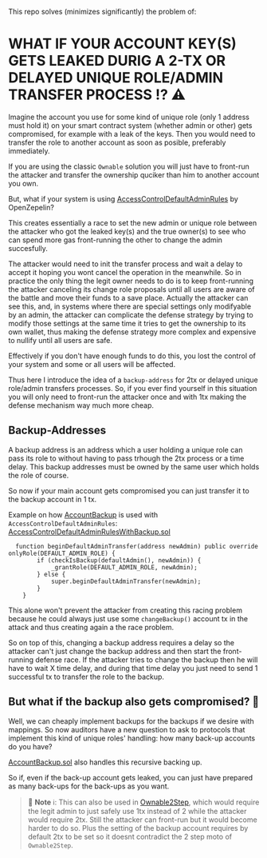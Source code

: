 This repo solves (minimizes significantly) the problem of:

# WHAT IF YOUR ACCOUNT KEY(S) GETS LEAKED DURIG A 2-TX OR DELAYED UNIQUE ROLE/ADMIN TRANSFER PROCESS ⁉️ ⚠️

Imagine the account you use for some kind of unique role (only 1 address must hold it) on your smart contract system (whether admin or other) gets compromised, for example with a leak of the keys. Then you would need to transfer the role to another account as soon as posible, preferably immediately.

If you are using the classic `Ownable` solution you will just have to front-run the attacker and transfer the ownership quciker than him to another account you own.

But, what if your system is using [AccessControlDefaultAdminRules](https://github.com/OpenZeppelin/openzeppelin-contracts/blob/master/contracts/access/extensions/AccessControlDefaultAdminRules.sol) by OpenZepelin? 

This creates essentially a race to set the new admin or unique role between the attacker who got the leaked key(s) and the true owner(s) to see who can spend more gas front-running the other to change the admin succesfully.

The attacker would need to init the transfer process and wait a delay to accept it hoping you wont cancel the operation in the meanwhile. So in practice the only thing the legit owner needs to do is to keep front-running the attacker canceling its change role proposals until all users are aware of the battle and move their funds to a save place. Actually the attacker can see this, and, in systems where there are special settings only modifyable by an admin, the attacker can complicate the
defense strategy by trying to modify those settings at the same time it tries to get the ownership to its own wallet, thus making the defense strategy more complex and expensive to nullify until all users are safe.

Effectively if you don't have enough funds to do this, you lost the control of your system and some or all users will be affected.

Thus here I introduce the idea of a `backup-address` for 2tx or delayed unique role/admin transfers processes. So, if you ever find yourself in this situation you will only need to front-run the attacker once and with 1tx making the defense mechanism way much more cheap.

## Backup-Addresses

A backup address is an address which a user holding a unique role can pass its role to without having to pass trhough the 2tx process or a time delay. This backup addresses must be owned by the same user which holds the role of course.

So now if your main account gets compromised you can just transfer it to the backup account in 1 tx.

Example on how [AccountBackup](./src/AccountBackup.sol) is used with `AccessControlDefaultAdminRules`:
[AccessControlDefaultAdminRulesWithBackup.sol](./src/AccessControlDefaultAdminRulesWithBackup.sol)

```solidity
  function beginDefaultAdminTransfer(address newAdmin) public override onlyRole(DEFAULT_ADMIN_ROLE) {
        if (checkIsBackup(defaultAdmin(), newAdmin)) {
            _grantRole(DEFAULT_ADMIN_ROLE, newAdmin);
        } else {
            super.beginDefaultAdminTransfer(newAdmin);
        }
    }
```

This alone won't prevent the attacker from creating this racing problem because he could always just use some `changeBackup()` account tx in the attack and thus creating again a the race problem.

So on top of this, changing a backup address requires a delay so the attacker can't just change the backup address and
then start the front-running defense race. If the attacker tries to change the backup then he will have to wait X time delay, and during that time delay you just need to send 1 successful tx to transfer the role to the backup.

## But what if the backup also gets compromised? 🤔

Well, we can cheaply implement backups for the backups if we desire with mappings. So now auditors have a new question to ask to protocols that implement this kind of unique roles' handling: how many back-up accounts do you have?

[AccountBackup.sol](./src/AccountBackup.sol#L19) also handles this recursive backing up.

So if, even if the back-up account gets leaked, you can just have prepared as many back-ups for the back-ups as you want.

> 📘 **Note** ℹ️: This can also be used in [Ownable2Step](https://github.com/OpenZeppelin/openzeppelin-contracts/blob/master/contracts/access/Ownable2Step.sol), which would require the legit admin to just safely use 1tx instead of 2 while the attacker would require 2tx. Still the attacker can front-run but it would become harder to do so. Plus the setting of the 
> backup account requires by default 2tx to be set so it doesnt contradict the 2 step moto of `Ownable2Step`.

